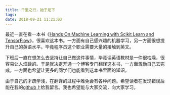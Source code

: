 ```yaml
---
title: 千里之行，始于足下
tags: 
date: 2018-09-21 11:21:03
---
```



最近一直在看一本书《[Hands On Machine Learning with Scikit Learn and TensorFlow](https://book.douban.com/subject/26840215/)》，很喜欢这本书。一方面有自己感兴趣的机器学习，另一方面很想提升自己的英语水平。毕竟程序员这个职业需要大量的接触到英文。

下班后一直在想怎么去坚持让自己做这件事情，毕竟读英语教材是一件很枯燥，很容易让人烦躁的。于是就决定开通一个博客专门翻译这本书，一方面激励自己去完成，一方面也希望让更多的同学们也能看到这本书里面的知识。

由于自己的才疏学浅，在翻译的过程中难免会有各种问题。希望读者在发现错误后能在我的[github](https://github.com/laughing429/lyuww)上给我留言。我也希望能与大家交流，向大家学习。
